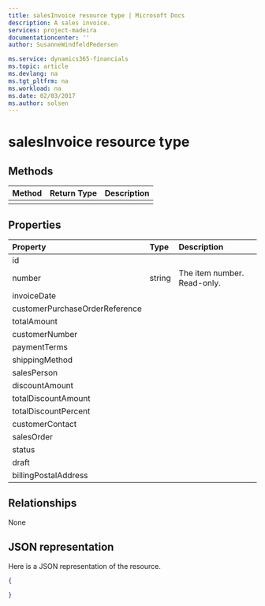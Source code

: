 ```yaml
---
title: salesInvoice resource type | Microsoft Docs
description: A sales invoice.
services: project-madeira
documentationcenter: ''
author: SusanneWindfeldPedersen

ms.service: dynamics365-financials
ms.topic: article
ms.devlang: na
ms.tgt_pltfrm: na
ms.workload: na
ms.date: 02/03/2017
ms.author: solsen
---
```


# salesInvoice resource type

## Methods

| Method       | Return Type  |Description|
|:---------------|:--------|:----------|
||||

## Properties
| Property	   | Type	|Description|
|:---------------|:--------|:----------|
|id||
|number|string|The item number. Read-only.|
|invoiceDate||
|customerPurchaseOrderReference||
|totalAmount||
|customerNumber||
|paymentTerms||
|shippingMethod||
|salesPerson||
|discountAmount||
|totalDiscountAmount||
|totalDiscountPercent||
|customerContact||
|salesOrder||
|status||
|draft||
|billingPostalAddress||  


## Relationships
None

## JSON representation

Here is a JSON representation of the resource.


```json
{
  
}

```